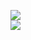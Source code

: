 [![](https://img.shields.io/badge/Made%20With-Github%20Spray-lightgrey.svg?style=for-the-badge&logo=github)](https://github.com/Annihil/github-spray#9728)  
[![](https://i.imgur.com/2DrTn0Z.gif)](https://github.com/Annihil/github-spray)